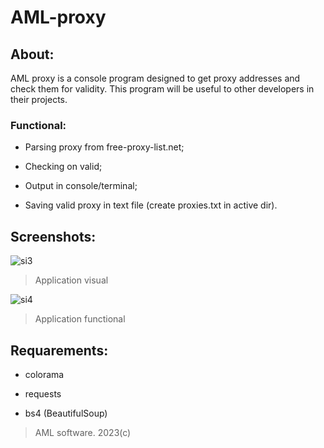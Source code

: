 # AML-proxy
## About:

AML proxy is a console program designed to get proxy addresses and check them for validity. This program will be useful to other developers in their projects.

### Functional:

- Parsing proxy from free-proxy-list.net;

- Checking on valid;

- Output in console/terminal;

- Saving valid proxy in text file (create proxies.txt in active dir).

## Screenshots:

<img src="https://sun9-43.userapi.com/impg/mdGqUV72jbkiP5ElL64WhcuPJAaNt1SbfFH8JA/vSDESNeXK50.jpg?size=732x446&quality=96&sign=dea3d5e8fe188a740d02ed781e1d7f4f&type=album" alt="si3"/>

> Application visual

<img src="https://sun9-83.userapi.com/impg/X3-lPsobACmZypS0nUkADXI6LaLGok0njTvNKg/xXEe5cqVNEM.jpg?size=732x446&quality=96&sign=008e4926c7470828c0c3377cbc7e54f7&type=album" alt="si4"/>

> Application functional

## Requarements:

- colorama

- requests

- bs4 (BeautifulSoup)

> AML software. 2023(c)
